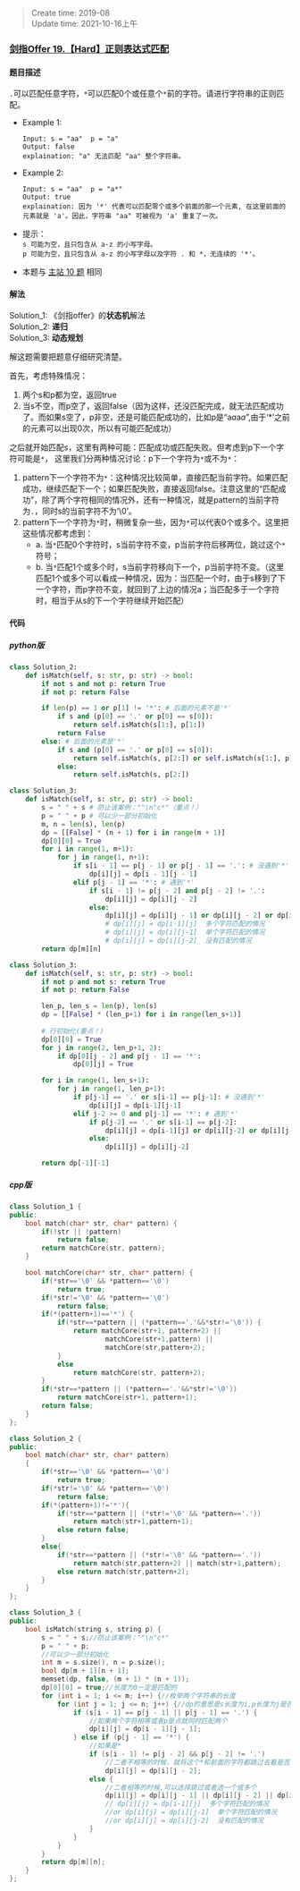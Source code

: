 > Create time: 2019-08  
> Update time: 2021-10-16上午

### [剑指Offer 19.【Hard】正则表达式匹配](https://leetcode-cn.com/problems/zheng-ze-biao-da-shi-pi-pei-lcof/)
#### 题目描述
`.`可以匹配任意字符，`*`可以匹配0个或任意个`*`前的字符。请进行字符串的正则匹配。
- Example 1:
    ```
    Input: s = "aa"  p = "a"
    Output: false
    explaination: "a" 无法匹配 "aa" 整个字符串。
    ```  
- Example 2:
    ```
    Input: s = "aa"  p = "a*"
    Output: true
    explaination: 因为 '*' 代表可以匹配零个或多个前面的那一个元素, 在这里前面的元素就是 'a'。因此，字符串 "aa" 可被视为 'a' 重复了一次。
    ```  

- 提示：  
    `s 可能为空，且只包含从 a-z 的小写字母。`  
    `p 可能为空，且只包含从 a-z 的小写字母以及字符 . 和 *，无连续的 '*'。`

- 本题与 [主站 10 题](https://leetcode-cn.com/problems/regular-expression-matching/) 相同

#### 解法
Solution_1: 《剑指offer》的**状态机**解法  
Solution_2: **递归**  
Solution_3: **动态规划**  

解这题需要把题意仔细研究清楚。  

首先，考虑特殊情况：  
1. 两个s和p都为空，返回true
2. 当s不空，而p空了，返回false（因为这样，还没匹配完成，就无法匹配成功了。而如果s空了，p非空，还是可能匹配成功的，比如p是“a*a*a*a*”,由于‘*’之前的元素可以出现0次，所以有可能匹配成功）

之后就开始匹配s，这里有两种可能：匹配成功或匹配失败。但考虑到p下一个字符可能是`*`， 这里我们分两种情况讨论：p下一个字符为`*`或不为`*`：
1. pattern下一个字符不为`*`：这种情况比较简单，直接匹配当前字符。如果匹配成功，继续匹配下一个；如果匹配失败，直接返回false。注意这里的“匹配成功”，除了两个字符相同的情况外，还有一种情况，就是pattern的当前字符为`.`，同时s的当前字符不为‘\0’。
2. pattern下一个字符为`*`时，稍微复杂一些，因为`*`可以代表0个或多个。这里把这些情况都考虑到：  
   - a. 当`*`匹配0个字符时，s当前字符不变，p当前字符后移两位，跳过这个`*`符号；  
   - b. 当`*`匹配1个或多个时，s当前字符移向下一个，p当前字符不变。（这里匹配1个或多个可以看成一种情况，因为：当匹配一个时，由于s移到了下一个字符，而p字符不变，就回到了上边的情况a；当匹配多于一个字符时，相当于从s的下一个字符继续开始匹配）

#### 代码
##### python版
```python
class Solution_2:
    def isMatch(self, s: str, p: str) -> bool:
        if not s and not p: return True
        if not p: return False

        if len(p) == 1 or p[1] != '*': # 后面的元素不是'*'
            if s and (p[0] == '.' or p[0] == s[0]):
                return self.isMatch(s[1:], p[1:])
            return False
        else: # 后面的元素是'*'
            if s and (p[0] == '.' or p[0] == s[0]):
                return self.isMatch(s, p[2:]) or self.isMatch(s[1:], p)
            else:
                return self.isMatch(s, p[2:])
```

```python
class Solution_3:
    def isMatch(self, s: str, p: str) -> bool:
        s = " " + s # 防止该案例：""\n"c*"（重点！）
        p = " " + p # 可以少一部分初始化
        m, n = len(s), len(p)
        dp = [[False] * (n + 1) for i in range(m + 1)]
        dp[0][0] = True
        for i in range(1, m+1):
            for j in range(1, n+1):
                if s[i - 1] == p[j - 1] or p[j - 1] == '.': # 没遇到'*'
                    dp[i][j] = dp[i - 1][j - 1]
                elif p[j - 1] == '*': # 遇到'*'
                    if s[i - 1] != p[j - 2] and p[j - 2] != '.':
                        dp[i][j] = dp[i][j - 2]
                    else:
                        dp[i][j] = dp[i][j - 1] or dp[i][j - 2] or dp[i - 1][j]
                        # dp[i][j] = dp[i-1][j]  多个字符匹配的情况   
                        # dp[i][j] = dp[i][j-1]  单个字符匹配的情况
                        # dp[i][j] = dp[i][j-2]  没有匹配的情况  
        return dp[m][n]
```
```python
class Solution_3:
    def isMatch(self, s: str, p: str) -> bool:
        if not p and not s: return True
        if not p: return False

        len_p, len_s = len(p), len(s)
        dp = [[False] * (len_p+1) for i in range(len_s+1)]
        
        # 行初始化(重点！)
        dp[0][0] = True
        for j in range(2, len_p+1, 2):
            if dp[0][j - 2] and p[j - 1] == '*':
                dp[0][j] = True

        for i in range(1, len_s+1):
            for j in range(1, len_p+1):
                if p[j-1] == '.' or s[i-1] == p[j-1]: # 没遇到'*'
                    dp[i][j] = dp[i-1][j-1]
                elif j-2 >= 0 and p[j-1] == '*': # 遇到'*'
                    if p[j-2] == '.' or s[i-1] == p[j-2]:
                        dp[i][j] = dp[i-1][j] or dp[i][j-2] or dp[i][j-1]
                    else:
                        dp[i][j] = dp[i][j-2]

        return dp[-1][-1]
```

##### cpp版
```cpp
class Solution_1 {
public:
    bool match(char* str, char* pattern) {
        if(!str || !pattern)
            return false;
        return matchCore(str, pattern);
    }

    bool matchCore(char* str, char* pattern) {
        if(*str=='\0' && *pattern=='\0')
            return true;
        if(*str!='\0' && *pattern=='\0')
            return false;
        if(*(pattern+1)=='*') {
            if(*str==*pattern || (*pattern=='.'&&*str!='\0')) {
                return matchCore(str+1, pattern+2) ||
                        matchCore(str+1,pattern) ||
                        matchCore(str,pattern+2);
            }
            else
                return matchCore(str, pattern+2);
        }
        if(*str==*pattern || (*pattern=='.'&&*str!='\0'))
            return matchCore(str+1, pattern+1);
        return false;
    }
};
```
```cpp
class Solution_2 {
public:
    bool match(char* str, char* pattern)
    {
        if(*str=='\0' && *pattern=='\0')
            return true;
        if(*str!='\0' && *pattern=='\0')
            return false;
        if(*(pattern+1)!='*'){
            if(*str==*pattern || (*str!='\0' && *pattern=='.'))
                return match(str+1,pattern+1);
            else return false;
        }
        else{
            if(*str==*pattern || (*str!='\0' && *pattern=='.'))
                return match(str,pattern+2) || match(str+1,pattern);
            else return match(str,pattern+2);
        }
    }
};
```
```cpp
class Solution_3 {
public:
    bool isMatch(string s, string p) {
        s = " " + s;//防止该案例：""\n"c*"
        p = " " + p;
        //可以少一部分初始化
        int m = s.size(), n = p.size();
        bool dp[m + 1][n + 1];
        memset(dp, false, (m + 1) * (n + 1));
        dp[0][0] = true;//长度为0一定是匹配的
        for (int i = 1; i <= m; i++) {//枚举两个字符串的长度
            for (int j = 1; j <= n; j++) {//dp的意思是s长度为i,p长度为j是否匹配
                if (s[i - 1] == p[j - 1] || p[j - 1] == '.') {
                    //如果两个字符相等或者p是点就同时匹配两个
                    dp[i][j] = dp[i - 1][j - 1];
                } else if (p[j - 1] == '*') {
                    //如果是*
                    if (s[i - 1] != p[j - 2] && p[j - 2] != '.')
                        //二者不相等的时候，就将这个*和前面的字符都跳过去看是否匹配
                        dp[i][j] = dp[i][j - 2];
                    else {
                        //二者相等的时候,可以选择跳过或者选一个或多个
                        dp[i][j] = dp[i][j - 1] || dp[i][j - 2] || dp[i - 1][j];
                        // dp[i][j] = dp[i-1][j]  多个字符匹配的情况   
                        //or dp[i][j] = dp[i][j-1]  单个字符匹配的情况
                        //or dp[i][j] = dp[i][j-2]  没有匹配的情况   
                    }
                }
            }
        }
        return dp[m][n];
    }
};
```